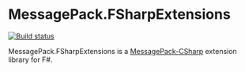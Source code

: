 # MessagePack.FSharpExtensions
[![Build status](https://ci.appveyor.com/api/projects/status/bbmylbd0o5mkrptb/branch/master?svg=true)](https://ci.appveyor.com/project/pocketberserker/messagepack-fsharpextensions/branch/master)

MessagePack.FSharpExtensions is a [MessagePack-CSharp](https://github.com/neuecc/MessagePack-CSharp) extension library for F#.

